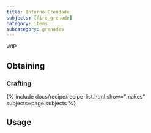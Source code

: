 ```yaml
---
title: Inferno Grendade
subjects: [fire_grenade]
category: items
subcategory: grenades
---
```


WIP

Obtaining
---------

### Crafting
{% include docs/recipe/recipe-list.html show="makes" subjects=page.subjects %}

Usage
-----
